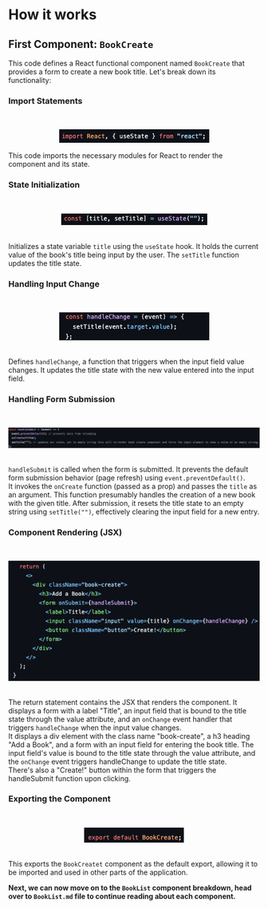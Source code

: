 # How it works 

## First Component: <code>BookCreate</code>

This code defines a React functional component named <code>BookCreate</code> that provides a form to create a new book title. Let's break down its functionality:


### Import Statements 

<br>
<p align="center">
<img src="visuals/bookcreate-imprt.png" alt="bookcreate-import"/>
</p>

This code imports the necessary modules for React to render the component and its state.

### State Initialization

<br>
<p align="center">
<img src="visuals/bookcreate-state.png" alt="bookcreate-state"/>
</p>

<br>
Initializes a state variable <code>title</code> using the <code>useState</code> hook. It holds the current value of the book's title being input by the user. The <code>setTitle</code> function updates the title state.

### Handling Input Change

<br>
<p align="center">
<img src="visuals/bookcreate-handlechange.png" alt="bookcreate-handlechange"/>
</p>


<br>
Defines <code>handleChange</code>, a function that triggers when the input field value changes. It updates the title state with the new value entered into the input field.

### Handling Form Submission

<br>
<p align="center">
<img src="visuals/bookcreate-handlesubmit.png" alt="bookcreate-handlesubmit"/>
</p>


<br>
<code>handleSubmit</code> is called when the form is submitted. It prevents the default form submission behavior (page refresh) using <code>event.preventDefault()</code>. 

<br>
It invokes the <code>onCreate</code> function (passed as a prop) and passes the <code>title</code> as an argument. This function presumably handles the creation of a new book with the given title. After submission, it resets the title state to an empty string using <code>setTitle("")</code>, effectively clearing the input field for a new entry.



### Component Rendering (JSX)

<br>
<p align="center">
<img src="visuals/bookcreate-return.png" alt="bookcreate-return"/>
</p>


<br>
The return statement contains the JSX that renders the component. It displays a form with a label "Title", an input field that is bound to the title state through the value attribute, and an <code>onChange</code> event handler that triggers <code>handleChange</code> when the input value changes.

<br>
It displays a div element with the class name "book-create", a h3 heading "Add a Book", and a form with an input field for entering the book title. The input field's value is bound to the title state through the value attribute, and the <code>onChange</code> event triggers handleChange to update the title state.

<br>
There's also a "Create!" button within the form that triggers the handleSubmit function upon clicking.

### Exporting the Component


<br>
<p align="center">
<img src="visuals/bookcreate-export.png" alt="bookcreate-export"/>
</p>

<br>
This exports the <code>BookCreatet</code> component as the default export, allowing it to be imported and used in other parts of the application.


<br>
<p><b>Next, we can now move on to the <code>BookList</code> component breakdown, head over to <code>BookList.md</code> file to continue reading about each component.</b></p>